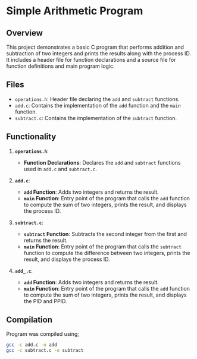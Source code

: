 # Simple Arithmetic Program

## Overview

This project demonstrates a basic C program that performs addition and subtraction of two integers and prints the results along with the process ID. It includes a header file for function declarations and a source file for function definitions and main program logic.

## Files

- `operations.h`: Header file declaring the `add` and `subtract` functions.
- `add.c`: Contains the implementation of the `add` function and the `main` function.
- `subtract.c`: Contains the implementation of the `subtract` function.

## Functionality

1. **`operations.h`**:
    - **Function Declarations**: Declares the `add` and `subtract` functions used in `add.c` and `subtract.c`. 

2. **`add.c`**:
    - **`add` Function**: Adds two integers and returns the result.
    - **`main` Function**: Entry point of the program that calls the `add` function to compute the sum of two integers, prints the result, and displays the process ID.

3. **`subtract.c`**:
    - **`subtract` Function**: Subtracts the second integer from the first and returns the result.
    - **`main` Function**: Entry point of the program that calls the `subtract` function to compute the difference between two integers, prints the result, and displays the process ID.

4. **`add_.c`**:
    - **`add` Function**: Adds two integers and returns the result.
    - **`main` Function**: Entry point of the program that calls the `add` function to compute the sum of two integers, prints the result, and displays the PID and PPID.

## Compilation

Program was compiled using;

```sh
gcc -c add.c -o add
gcc -c subtract.c -o subtract
